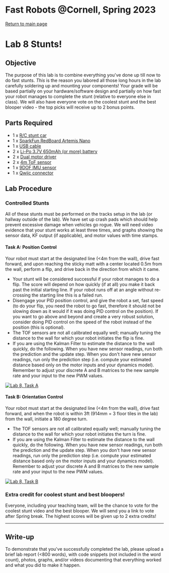 # Fast Robots @Cornell, Spring 2023

[Return to main page](index.md)

# Lab 8 Stunts!

## Objective
The purpose of this lab is to combine everything you've done up till now to do fast stunts. _This_ is the reason you labored all those long hours in the lab carefully soldering up and mounting your components!
Your grade will be based partially on your hardware/software design and partially on how fast your robot manages to complete the stunt (relative to everyone else in class). We will also have everyone vote on the coolest stunt and the best blooper video - the top picks will receive up to 2 bonus points.   

## Parts Required

* 1 x [R/C stunt car](https://force1rc.com/products/cyclone-remote-control-car-for-kids-adults)
* 1 x [SparkFun RedBoard Artemis Nano](https://www.sparkfun.com/products/15443)
* 1 x [USB cable](https://www.amazon.com/SUMPK-Charging-Braided-Compatible-Samsung/dp/B08R68T84N/ref=sr_1_4?keywords=usb+c+to+c&qid=1636380583&qsid=147-6677549-1776715&refinements=p_n_feature_ten_browse-bin%3A23555327011&rnid=23555276011&s=pc&sr=1-4&sres=B08D9SB161%2CB08R68T84N%2CB01CZVEUIE%2CB01FM51812%2CB07VCZV3R4%2CB075V68NVR%2CB075GMKZWW%2CB093BVBRJT%2CB09BBBJ33F%2CB09C2D9Z7T%2CB012V56D2A%2CB092CYFQMP%2CB081L4V3DN%2CB07Y6ZJT1D%2CB07Y2XKPX5%2CB07VPYJV8V%2CB07THJGZ9Z%2CB08W2TP2TT%2CB0744BKDRD%2CB07THFJ1J5&srpt=ELECTRONIC_CABLE)
* 2 x [Li-Po 3.7V 650mAh (or more) battery](https://www.amazon.com/URGENEX-Battery-Rechargeable-Quadcopter-Charger/dp/B08T9FB56F/ref=sr_1_3?keywords=lipo+battery+3.7V+850mah&qid=1639066404&sr=8-3)
* 2 x [Dual motor driver](https://www.digikey.com/en/products/detail/pololu-corporation/2130/10450426)
* 2 x [4m ToF sensor](https://www.pololu.com/product/3415)
* 1 x [9DOF IMU sensor](https://www.digikey.com/en/products/detail/pimoroni-ltd/PIM448/10246391)
* 1 x [Qwiic connector](https://www.sparkfun.com/products/14426)

## Lab Procedure

### Controlled Stunts

All of these stunts must be performed on the tracks setup in the lab (or hallway outside of the lab). We have set up crash pads which should help prevent excessive damage when vehicles go rogue. We will need video evidence that your stunt works at least three times, and graphs showing the sensor data, KF output (if applicable), and motor values with time stamps. 

#### Task A: Position Control

Your robot must start at the designated line (<4m from the wall), drive fast forward, and upon reaching the sticky matt with a center located 0.5m from the wall, perform a flip, and drive back in the direction from which it came. 
   - Your stunt will be considered successful if your robot manages to do a flip. The score will depend on how quickly (if at all) you make it back past the initial starting line. If your robot runs off at an angle without re-crossing the starting line this is a failed run. 
   - Disengage your PID position control, and give the robot a set, fast speed (to do your flip, you need the robot to go fast, therefore it should not be slowing down as it would if it was doing PID control on the position). If you want to go above and beyond and create a very robust solution, consider doing PID control on the speed of the robot instead of the position (this is optional).  
   - The TOF sensors are not all calibrated equally well; manually tuning the distance to the wall for which your robot initiates the flip is fine.
   - If you are using the Kalman Filter to estimate the distance to the wall quickly, do the following. When you have new sensor readings, run both the prediction and the update step. When you don't have new sensor readings, run only the prediction step (i.e. compute your estimated distance based only on the motor inputs and your dynamics model). Remember to adjust your discrete A and B matrices to the new sample rate and your input to the new PWM values.  

[![Lab 8, Task A](https://img.youtube.com/vi/cffupvOlyUM/1.jpg)](https://youtu.be/cffupvOlyUM "Lab 8, Task A")


#### Task B: Orientation Control

Your robot must start at the designated line (<4m from the wall), drive fast forward, and when the robot is within 3ft (914mm = 3 floor tiles in the lab) from the wall, initiate a 180 degree turn. 
   - The TOF sensors are not all calibrated equally well; manually tuning the distance to the wall for which your robot initiates the turn is fine.
   - If you are using the Kalman Filter to estimate the distance to the wall quickly, do the following. When you have new sensor readings, run both the prediction and the update step. When you don't have new sensor readings, run only the prediction step (i.e. compute your estimated distance based only on the motor inputs and your dynamics model). Remember to adjust your discrete A and B matrices to the new sample rate and your input to the new PWM values.  
  
[![Lab 8, Task B](https://img.youtube.com/vi/d2JvpHIE_Pg/1.jpg)](https://youtu.be/d2JvpHIE_Pg "Lab 8, Task B")

### Extra credit for coolest stunt and best bloopers!

Everyone, including your teaching team, will be the chance to vote for the coolest stunt video and the best blooper. We will send you a link to vote after Spring break. The highest scores will be given up to 2 extra credits!

---

## Write-up

To demonstrate that you've successfully completed the lab, please upload a brief lab report (<800 words), with code snippets (not included in the word count), photos, graphs, and/or videos documenting that everything worked and what you did to make it happen. 
